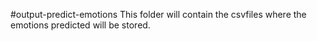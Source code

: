 #output-predict-emotions
This folder will contain the csvfiles where the emotions predicted will be stored.